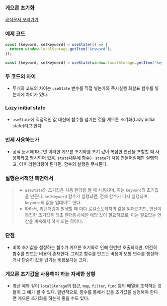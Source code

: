 ### 게으른 초기화

<a href="https://reactjs.org/docs/hooks-reference.html#lazy-initial-state">공식문서 보러가기</a>

### 예제 코드

```js
const [keyword, setKeyword] = useState(() => {
  return window.localStorage.getItem('keyword');
});
```

```js
const [keyword, setKeyword] = useState(window.localStorage.getItem('keyword'));
```

### 두 코드의 차이

- 두개의 코드의 차이는 `useState` 변수를 직접 넣는가와 즉시실행 화살표 함수를 넣는지에 차이가 있다.

### Lazy initial state

- `useState`에 직접적인 값 대신에 함수를 넘기는 것을 게으른 초기화(Lazy initial state)라고 한다.

### 언제 사용하는가

- 공식 문서에 따르면 이러한 게으른 초기화를 초기 값이 복잡한 연산을 포함할 때 사용하라고 명시되어 있음. `state`내부에 함수는 `state`가 처음 만들어질때만 실행되고, 이후 리렌더링이 된다면, 함수의 실행은 무시된다.

### 실행순서적인 측면에서

> - `useState`의 초기값은 처음 렌더링 될 때 사용되며, 이는 `keyword`의 초기값을 만든다. `setKeyword` 함수가 실행되면, 전체 함수가 다시 실행되며, `keyword`의 값을 업데이트 한다.
> - 따라서, 리렌더링이 발생할 때 마다 로컬스토리지의 값을 읽어오지만, 연산이 복잡한 초기값은 최초 렌더링시에만 해당 값이 필요하므로, 이는 필요없는 연산을 계속해서 하게 되는 것이다.

### 단점

- 비록 초기값을 설정하는 함수가 게으른 초기화로 인해 한번만 호출되지만, 여전히 함수를 만드는 비용이 존재한다. 그리고 함수를 만드는 비용이 보통 변수를 생성하거나 단순히 값을 넘기는 비용보다는 크다.

### 게으른 초기값을 사용해야 하는 자세한 상황

- 앞선 예와 같이 `localStorage`의 접근, `map`, `filter`, `find` 등의 배열을 조작하는 것들이 그 예가 될 수 있다. 일반적으로, 함수를 통해서 값을 초기값을 설정해야 한다면 게으른 초기화를 하는게 좋을 수도 있다.
